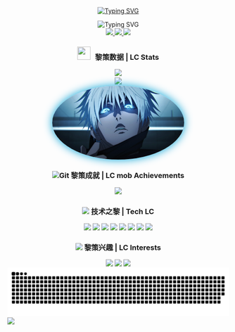<!-- Header with animated shark -->

<p align="center">
  <a href="https://github.com/LC606mob">
    <img src="https://readme-typing-svg.herokuapp.com?font=Fira+Code&pause=1000&width=435&lines=Hi+there%2C+I'm+LC606mob.++%F0%9F%91%8A%F0%9F%A4%93%F0%9F%94%A5" alt="Typing SVG" />
  </a>
</p>

<!-- Animated welcome message -->

<div align="center">
  <img src="https://readme-typing-svg.herokuapp.com?font=Pacifico&size=40&pause=1000&color=F7D665&center=true&vCenter=true&width=800&height=100&lines=Welcome+to+my+Ocean+of+Code;Where+Creativity+Flows+Like+Waves;Let's+Dive+into+Something+Amazing!" alt="Typing SVG" />
</div>

<!-- Fancy Social Links -->
<div align="center">
  <a href="https://www.yuque.com/yuqueyonghuv78qym">
    <img src="https://img.shields.io/badge/YuQue-%E8%AF%AD%E9%9B%80-25CF8E?style=for-the-badge&logo=yuque&logoColor=green"/>
  </a>
  <a href="LC606mob@gmail.com">
    <img src="https://img.shields.io/badge/Email-Contact_Me-D14836?style=for-the-badge&logo=gmail&logoColor=white"/>
  </a>
  <img src="https://img.shields.io/badge/Status-Swimming_in_Code...-87CF3E?style=for-the-badge&logo=visual-studio-code&logoColor=white"/>
</div>

<!-- GitHub Stats with Ocean Theme -->

<h3 align="center">
  <img src="https://media.giphy.com/media/iY8CRBdQXODJSCERIr/giphy.gif" width="30" height="30" style="margin-right: 10px;">黎策数据 | LC Stats 
</h3>

<div align="center">
  <img width="49%" src="https://github-readme-stats.vercel.app/api?username=LC606mob&show_icons=true&theme=tokyonight&hide_border=true&count_private=true&bg_color=0D1117&title_color=00A1D6&icon_color=00A1D6" />

</div>

<div align="center">
  <img width="49%" src="https://github-readme-stats.vercel.app/api/top-langs/?username=LC606mob&layout=compact&theme=tokyonight&hide_border=true&bg_color=0D1117&title_color=00A1D6" />
</div>

<!-- Profile Image with Glow Effect -->

<div align="center">
  <img 
    src="image/images.jpg" 
    width="300"
    alt="profile image"
    align="center"
    style="border-radius: 50%; box-shadow: 0 0 20px #00A1D6;"
  />
</div>
<!-- Achievements -->

<h3 align="center">
  <img src="https://media.giphy.com/media/W5eoZHPpUx9sapR0eu/giphy.gif" width="30px" alt="Git"/>&nbsp;黎策成就 | LC mob Achievements
</h3>

<div align="center">
  <img src="https://github-profile-trophy.vercel.app/?username=LC606mob&theme=tokyonight&no-frame=true&row=1&column=7&margin-w=15&margin-h=15" />
</div>

<!-- Tech Stack with LC Animation -->

<h3 align="center">
  <img src="https://media2.giphy.com/media/QssGEmpkyEOhBCb7e1/giphy.gif?cid=ecf05e47a0n3gi1bfqntqmob8g9aid1oyj2wr3ds3mg700bl&rid=giphy.gif" width="30px">
  技术之黎 | Tech LC
</h3>


<div align="center">
  <img src="https://img.shields.io/badge/Java-深海蓝-00A1D6?style=for-the-badge&logo=openjdk&logoColor=white" />
  <img src="https://img.shields.io/badge/Spring_Boot-海藻绿-6DB33F?style=for-the-badge&logo=spring-boot&logoColor=white" />
  <img src="https://img.shields.io/badge/Vue.js-珊瑚色-42B883?style=for-the-badge&logo=vue.js&logoColor=white" />
  <img src="https://img.shields.io/badge/Python-海蛇蓝-3776AB?style=for-the-badge&logo=python&logoColor=white" />
  <img src="https://img.shields.io/badge/C-深渊蓝-00599C?style=for-the-badge&logo=c&logoColor=white" />
  <img src="https://img.shields.io/badge/Cybersecurity-暗流蓝-00599C?style=for-the-badge&logo=c%2B%2B&logoColor=white" />
  <img src="https://img.shields.io/badge/Git-珊瑚红-F05032?style=for-the-badge&logo=git&logoColor=white" />
  <img src="https://img.shields.io/badge/JavaScript-金沙色-F7DF1E?style=for-the-badge&logo=javascript&logoColor=black" />
</div>
<!-- Interests with LC Theme -->

<h3 align="center">
  <img src="https://media.giphy.com/media/mGcNjsfWAjY5AEZNw6/giphy.gif" width="30">
  黎策兴趣 | LC Interests
</h3>

<div align="center">
  <img src="https://img.shields.io/badge/性格-深邃如海-00A1D6?style=for-the-badge&logoColor=white" />
  <img src="https://img.shields.io/badge/爱好-感受世界-FF69B4?style=for-the-badge&logoColor=white" />
  <img src="https://img.shields.io/badge/YouTube-珊瑚红-FF0000?style=for-the-badge&logo=youtube&logoColor=white" />
</div>

<!-- Snake Animation -->

<picture>
  <source media="(prefers-color-scheme: dark)" srcset="https://raw.githubusercontent.com/platane/platane/output/github-contribution-grid-snake-dark.svg">
  <source media="(prefers-color-scheme: light)" srcset="https://raw.githubusercontent.com/platane/platane/output/github-contribution-grid-snake.svg">
  <img alt="github contribution grid snake animation" src="https://raw.githubusercontent.com/platane/platane/output/github-contribution-grid-snake.svg">
</picture>
<!-- Wave Footer -->
<img width="100%" src="https://capsule-render.vercel.app/api?type=waving&color=00A1D6&height=120&section=footer"/>
